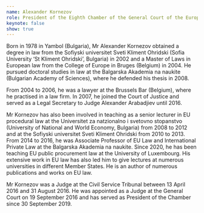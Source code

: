 ```yaml
---
name: Alexander Kornezov
role: President of the Eighth Chamber of the General Court of the European Union.
keynote: false
show: true
---
```


Born in 1978 in Yambol (Bulgaria), Mr Alexander Kornezov obtained a degree in law from the Sofiyski universitet Sveti Kliment Ohridski (Sofia University ‘St Kliment Ohridski’, Bulgaria) in 2002 and a Master of Laws in European law from the College of Europe in Bruges (Belgium) in 2004. He pursued doctoral studies in law at the Balgarska Akademia na naukite (Bulgarian Academy of Sciences), where he defended his thesis in 2008.

From 2004 to 2006, he was a lawyer at the Brussels Bar (Belgium), where he practised in a law firm. In 2007, he joined the Court of Justice and served as a Legal Secretary to Judge Alexander Arabadjiev until 2016.

Mr Kornezov has also been involved in teaching as a senior lecturer in EU procedural law at the Universitet za natzionalno i svetovno stopanstvo (University of National and World Economy, Bulgaria) from 2008 to 2012 and at the Sofiyski universitet Sveti Kliment Ohridski from 2010 to 2013. From 2014 to 2016, he was Associate Professor of EU Law and International Private Law at the Balgarska Akademia na naukite. Since 2020, he has been teaching EU public procurement law at the University of Luxembourg. His extensive work in EU law has also led him to give lectures at numerous universities in different Member States. He is an author of numerous publications and works on EU law.

Mr Kornezov was a Judge at the Civil Service Tribunal between 13 April 2016 and 31 August 2016. He was appointed as a Judge at the General Court on 19 September 2016 and has served as President of the Chamber since 30 September 2019.